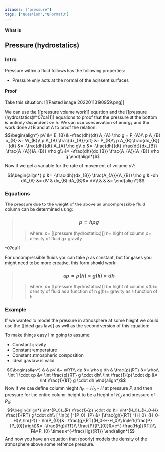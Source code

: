 ```yaml
---
aliases: ["pressure"]
tags: ["Question","QFormat3"]
---
```


#### What is
## Pressure (hydrostatics)
### Intro
Pressure within a fluid follows has the following properties:
- Pressure only acts at the normal of the adjasent surfaces

#### Proof
Take this situation:
![[Pasted image 20220113190959.png]]

We can use the [[pressure volume work]] equation and the [[pressure (hydrostatics)#^07ca11]] equations to proof that the pressure at the bottom is entirely dependent on h.
We can use conservation of energy and the work done at B and at A to proof the relation:
$$\begin{align*}
pV &= E_{B} & -\frac{dh}{dt} A_{A} \rho g = P_{A}\\
p A_{B} x_{B} &= W_{B}\\
p A_{B} \frac{dx_{B}}{dt} &= P_{B}\\
p A_{B} \frac{dx_{B}}{dt} &= -\frac{dh}{dt} A_{A} \rho g\\
p &= -\frac{dh}{dt} \frac{dt}{dx_{B}} \frac{A_{A}}{A_{B}} \rho g\\
&= -\frac{dh}{dx_{B}} \frac{A_{A}}{A_{B}} \rho g
\end{align*}$$

Now if we get a variable for the rate of movement of volume $dV$:

$$\begin{align*}
p &= -\frac{dh}{dx_{B}} \frac{A_{A}}{A_{B}} \rho g & -dh dA_{A} &=  dV & dx_{B} dA_{B}&= dV\\
& & &=
\end{align*}$$

### Equations
The pressure due to the weight of the above an uncompressible fluid column can be determined using:
> ### $$ p = h\rho g $$ 
>> where:
>> $p=$ [[pressure (hydrostatics)]]
>> $h=$ hight of column
>> $\rho=$ density of fluid
>> $g=$ gravity

^07ca11

For uncompressible fluids you can take $\rho$ as constant, but for gases you might need to be more creative, this form should work:
> ### $$ d p = \rho(h) \times  g(h) \times d h $$ 
>> where:
>> $p=$ [[pressure (hydrostatics)]]
>> $h=$ hight of column
>> $\rho(h)=$ density of fluid as a function of h
>> $g(h)=$ gravity as a function of h

### Example
If we wanted to model the pressure in atmosphere at some hieght we could use the [[ideal gas law]] as well as the second version of this equation:

To make things easy I'm going to assume:
- Constant gravity
- Constant temperature
- Constant atmospheric composition
- Ideal gas law is valid

$$\begin{align*}
& & pV &= mRT\\
dp &= \rho g dh & \frac{p}{RT} &= \rho\\
\int 1 \cdot dp &= \int \frac{p}{RT} g \cdot dh\\
\int \frac{1}{p} \cdot dp &= \int \frac{1}{RT} g \cdot dh
\end{align*}$$
Now if we can define column hieght $h_P=H_{0}-H$ at pressure $P$, and then pressure for the entire column height to be a hieght of $H_0$ and pressure of $P_0$:
$$\begin{align*}
\int^{P_0}_{P} \frac{1}{p} \cdot dp &= \int^{H_0}_{H_0-H} \frac{1}{RT} g \cdot dh\\
[ \ln(p) ]^{P_0}_{P} &= [\frac{gh}{RT}]^{H_0}_{H_0-H}\\
\ln({P}) - \ln(P_{0})&= \frac{g}{RT}(H_0-H-H_0)\\
ln\left(\frac{P}{P_{0}}\right)&= -\frac{Hg}{RT}\\
\frac{P}{P_{0}}&=e^{-\frac{Hg}{RT}}\\
P&=P_{0} \times e^{-\frac{Hg}{RT}}
\end{align*}$$
And now you have an equation that (poorly) models the density of the atmosphere above some refrence pressure.